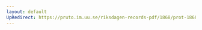 ```yaml
---
layout: default
UpRedirect: https://pruto.im.uu.se/riksdagen-records-pdf/1868/prot-1868--ak--328/prot-1868--ak--328_026.pdf
---
```

